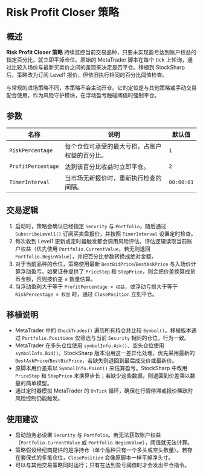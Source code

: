 # Risk Profit Closer 策略

## 概述
**Risk Profit Closer 策略** 持续监控当前交易品种，只要未实现盈亏达到账户权益的指定百分比，就立即平掉仓位。原始的 MetaTrader 脚本在每个 tick 上轮询，通过比较入场价与最新买卖价之间的差距来决定是否平仓。移植到 StockSharp 后，策略改为订阅 Level1 报价，但依旧执行相同的百分比阈值检查。

与常规的进场策略不同，本策略不会主动开仓。它的定位是与其他策略或手动交易配合使用，作为风险守护模块，在浮动盈亏触碰阈值时强制平仓。

## 参数
| 名称 | 说明 | 默认值 |
| --- | --- | --- |
| `RiskPercentage` | 每个仓位可承受的最大亏损，占账户权益的百分比。 | `1` |
| `ProfitPercentage` | 达到该百分比收益时立即平仓。 | `2` |
| `TimerInterval` | 当市场无新报价时，重新执行检查的间隔。 | `00:00:01` |

## 交易逻辑
1. 启动时，策略会确认已经指定 `Security` 与 `Portfolio`，随后通过 `SubscribeLevel1()` 订阅买卖盘报价，并按照 `TimerInterval` 设置定时检查。
2. 每次收到 Level1 更新或定时器触发都会调用风险评估。评估逻辑读取当前账户权益（优先使用 `Portfolio.CurrentValue`，若无则退回 `Portfolio.BeginValue`），并把百分比参数转换成绝对金额。
3. 对于当前品种的仓位，策略使用最新 `BestBidPrice`/`BestAskPrice` 与入场价计算浮动盈亏。如果证券提供了 `PriceStep` 和 `StepPrice`，则会把价差换算成货币金额，否则按价差 × 数量估算。
4. 当浮动盈利大于等于 `ProfitPercentage × 权益`，或浮动亏损大于等于 `RiskPercentage × 权益` 时，通过 `ClosePosition` 立刻平仓。

## 移植说明
- MetaTrader 中的 `CheckTrades()` 遍历所有持仓并比较 `Symbol()`。移植版本通过 `Portfolio.Positions` 仅筛选与当前 `Security` 相同的仓位，行为一致。
- MetaTrader 在多头仓位使用 `symbolInfo.Ask()`、空头仓位使用 `symbolInfo.Bid()`。StockSharp 版本沿用这一差异化处理，优先采用最新的 `BestAskPrice`/`BestBidPrice`，若缺失则退回到最后成交价或最新价。
- 原脚本用价差乘以 `SymbolInfo.Point()` 来估算盈亏。StockSharp 中改用 `PriceStep` 和 `StepPrice` 来换算步长；若缺少这些数据，则退回到价差乘以数量的简单模型。
- 通过定时器模拟 MetaTrader 的 `OnTick` 循环，确保在行情停滞或报价稀疏时风险控制仍能触发。

## 使用建议
- 启动前务必设置 `Security` 与 `Portfolio`。若无法获取账户权益（`Portfolio.CurrentValue` 或 `Portfolio.BeginValue`），阈值就无法计算。
- 策略假设经纪商提供的是净持仓（单个品种只有一个多头或空头数量）。若存在套保式的多笔仓位，`ClosePosition` 会像原脚本一样平掉净头寸。
- 可以与其他交易策略同时运行；只有在达到盈亏阈值时才会发出平仓指令。
